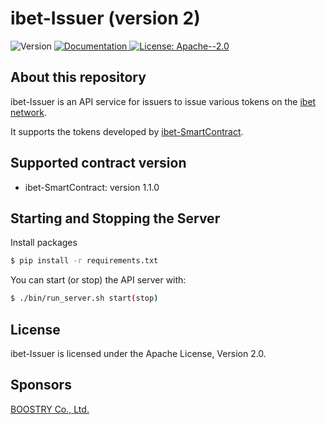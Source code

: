 # ibet-Issuer (version 2)

<p>
  <img alt="Version" src="https://img.shields.io/badge/version-0.1-blue.svg?cacheSeconds=2592000" />
  <a href="https:/doc.com" target="_blank">
    <img alt="Documentation" src="https://img.shields.io/badge/documentation-yes-brightgreen.svg" />
  </a>
  <a href="#" target="_blank">
    <img alt="License: Apache--2.0" src="https://img.shields.io/badge/License-Apache--2.0-yellow.svg" />
  </a>
</p>


## About this repository

ibet-Issuer is an API service for issuers to issue various tokens on the [ibet network](https://github.com/BoostryJP/ibet-Network).

It supports the tokens developed by [ibet-SmartContract](https://github.com/BoostryJP/ibet-SmartContract).


## Supported contract version

* ibet-SmartContract: version 1.1.0


## Starting and Stopping the Server
Install packages
```bash
$ pip install -r requirements.txt
```

You can start (or stop) the API server with:
```bash
$ ./bin/run_server.sh start(stop)
```

## License

ibet-Issuer is licensed under the Apache License, Version 2.0.

## Sponsors

[BOOSTRY Co., Ltd.](https://boostry.co.jp/)
